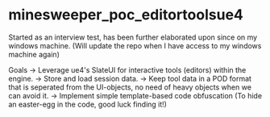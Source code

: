 # minesweeper_poc_editortoolsue4
Started as an interview test, has been further elaborated upon since on my windows machine. 
(Will update the repo when I have access to my windows machine again)

Goals 
-> Leverage ue4's SlateUI for interactive tools (editors) within the engine. 
-> Store and load session data.
-> Keep tool data in a POD format that is seperated from the UI-objects, no need of heavy objects when we can avoid it. 
-> Implement simple template-based code obfuscation (To hide an easter-egg in the code, good luck finding it!)  
